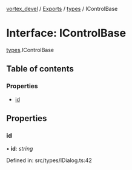 [vortex_devel](../README.md) / [Exports](../modules.md) / [types](../modules/types.md) / IControlBase

# Interface: IControlBase

[types](../modules/types.md).IControlBase

## Table of contents

### Properties

- [id](types.icontrolbase.md#id)

## Properties

### id

• **id**: *string*

Defined in: src/types/IDialog.ts:42
